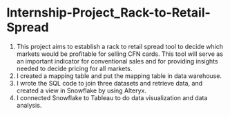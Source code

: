 # Internship-Project_Rack-to-Retail-Spread
1. This project aims to establish a rack to retail spread tool to decide which markets would be profitable for selling CFN cards. This tool will serve as an important indicator for conventional sales and for providing insights needed to decide pricing for all markets.
2. I created a mapping table and put the mapping table in data warehouse.
3. I wrote the SQL code to join three datasets and retrieve data, and created a view in Snowflake by using Alteryx.
4.  I connected Snowflake to Tableau to do data visualization and data analysis.
